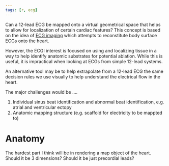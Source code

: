 ```yaml
---
tags: [r, ecg]
---
```


Can a 12-lead ECG be mapped onto a virtual geometrical space that helps to allow for localization of certain cardiac features?  This concept is based on the idea of [ECG imaging](https://www.ecg-imaging.org/home) which attempts to reconstitute body surface ECGs onto the heart.

However, the ECGI interest is focused on using and localizing tissue in a way to help identify anatomic substrates for potential ablation. While this is useful, it is impractical when looking at ECGs from simple 12-lead systems.

An alternative tool may be to help extrapolate from a 12-lead ECG the same decision rules we use visually to help understand the electrical flow in the heart.

The major challenges would be ....

1. Individual sinus beat identification and abnormal beat identification, e.g. atrial and ventricular ectopy
1. Anatomic mapping structure (e.g. scaffold for electricity to be mappted to)

# Anatomy

The hardest part I think will be in rendering a map object of the heart. Should it be 3 dimensions? Should it be just precordial leads?